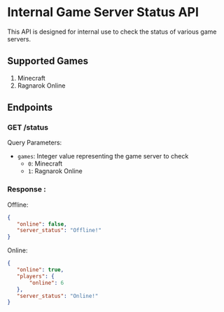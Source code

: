 # Internal Game Server Status API

This API is designed for internal use to check the status of various game servers.

## Supported Games

1. Minecraft
2. Ragnarok Online

## Endpoints

### GET /status

Query Parameters:
- `games`: Integer value representing the game server to check
  - `0`: Minecraft
  - `1`: Ragnarok Online

### Response :

Offline: 
```json
{
   "online": false,
   "server_status": "Offline!"
}
```

Online:
```json
{
   "online": true,
   "players": {
       "online": 6
   },
   "server_status": "Online!"
}
```